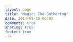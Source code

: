 ```yaml
---
layout: page
title: "Magic: The Gathering"
date: 2014-09-10 00:03
comments: true
sharing: true
footer: true
---
```


